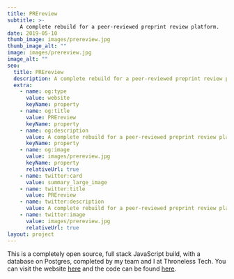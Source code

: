 ```yaml
---
title: PREreview
subtitle: >-
    A complete rebuild for a peer-reviewed preprint review platform.
date: 2019-05-10
thumb_image: images/prereview.jpg
thumb_image_alt: ""
image: images/prereview.jpg
image_alt: ""
seo:
  title: PREreview
  description: A complete rebuild for a peer-reviewed preprint review platform.
  extra:
    - name: og:type
      value: website
      keyName: property
    - name: og:title
      value: PREreview
      keyName: property
    - name: og:description
      value: A complete rebuild for a peer-reviewed preprint review platform.
      keyName: property
    - name: og:image
      value: images/prereview.jpg
      keyName: property
      relativeUrl: true
    - name: twitter:card
      value: summary_large_image
    - name: twitter:title
      value: PREreview
    - name: twitter:description
      value: A complete rebuild for a peer-reviewed preprint review platform.
    - name: twitter:image
      value: images/prereview.jpg
      relativeUrl: true
layout: project
---
```


This is a completely open source, full stack JavaScript build, with a database on Postgres, completed by my team and I at Throneless Tech. You can visit the website [here](https://prereview.org/) and the code can be found [here](https://github.com/PREreview/prereview).
